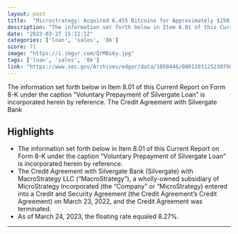 ```yaml
---
layout: post
title:  "Microstrategy: Acquired 6,455 Bitcoins for Approximately $150.0 Million, at an Average Price of $23,238 Per Bitcoin"
description: "The information set forth below in Item 8.01 of this Current Report on Form 8-K under the caption “Voluntary Prepayment of Silvergate Loan” is incorporated herein by reference. The Credit Agreement with Silvergate Bank"
date: "2023-03-27 15:11:12"
categories: ['loan', 'sales', '8k']
score: 71
image: "https://i.imgur.com/QrMBi6y.jpg"
tags: ['loan', 'sales', '8k']
link: "https://www.sec.gov/Archives/edgar/data/1050446/000119312523079839/d467124d8k.htm"
---
```


The information set forth below in Item 8.01 of this Current Report on Form 8-K under the caption “Voluntary Prepayment of Silvergate Loan” is incorporated herein by reference. The Credit Agreement with Silvergate Bank

## Highlights

- The information set forth below in Item 8.01 of this Current Report on Form 8-K under the caption “Voluntary Prepayment of Silvergate Loan” is incorporated herein by reference.
- The Credit Agreement with Silvergate Bank (Silvergate) with MacroStrategy LLC (“MacroStrategy”), a wholly-owned subsidiary of MicroStrategy Incorporated (the “Company” or “MicroStrategy) entered into a Credit and Security Agreement (the Credit Agreement’s Credit Agreement) on March 23, 2022, and the Credit Agreement was terminated.
- As of March 24, 2023, the floating rate equaled 8.27%.

---
